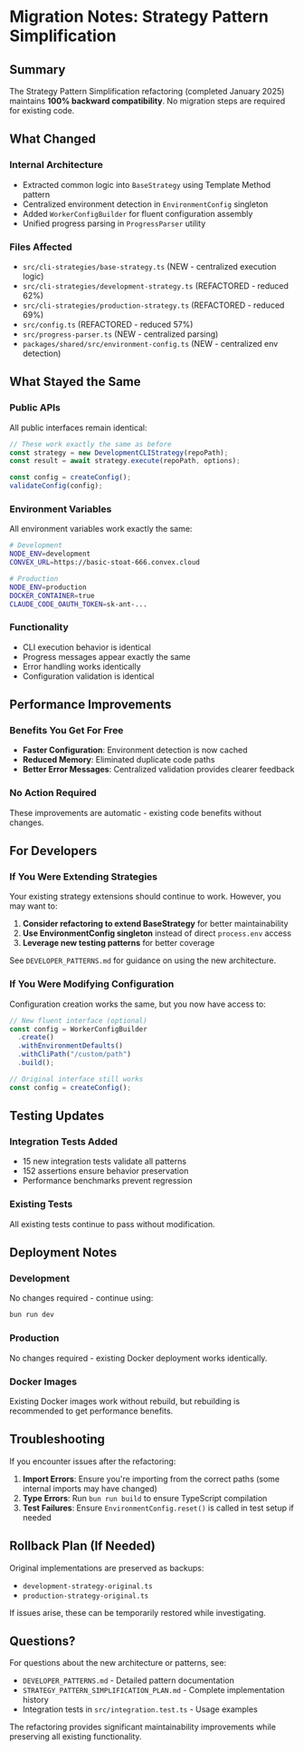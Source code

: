 # Migration Notes: Strategy Pattern Simplification

## Summary

The Strategy Pattern Simplification refactoring (completed January 2025) maintains **100% backward compatibility**. No migration steps are required for existing code.

## What Changed

### Internal Architecture
- Extracted common logic into `BaseStrategy` using Template Method pattern
- Centralized environment detection in `EnvironmentConfig` singleton
- Added `WorkerConfigBuilder` for fluent configuration assembly
- Unified progress parsing in `ProgressParser` utility

### Files Affected
- `src/cli-strategies/base-strategy.ts` (NEW - centralized execution logic)
- `src/cli-strategies/development-strategy.ts` (REFACTORED - reduced 62%)
- `src/cli-strategies/production-strategy.ts` (REFACTORED - reduced 69%)
- `src/config.ts` (REFACTORED - reduced 57%)
- `src/progress-parser.ts` (NEW - centralized parsing)
- `packages/shared/src/environment-config.ts` (NEW - centralized env detection)

## What Stayed the Same

### Public APIs
All public interfaces remain identical:

```typescript
// These work exactly the same as before
const strategy = new DevelopmentCLIStrategy(repoPath);
const result = await strategy.execute(repoPath, options);

const config = createConfig();
validateConfig(config);
```

### Environment Variables
All environment variables work exactly the same:

```bash
# Development
NODE_ENV=development
CONVEX_URL=https://basic-stoat-666.convex.cloud

# Production  
NODE_ENV=production
DOCKER_CONTAINER=true
CLAUDE_CODE_OAUTH_TOKEN=sk-ant-...
```

### Functionality
- CLI execution behavior is identical
- Progress messages appear exactly the same
- Error handling works identically
- Configuration validation is identical

## Performance Improvements

### Benefits You Get For Free
- **Faster Configuration**: Environment detection is now cached
- **Reduced Memory**: Eliminated duplicate code paths
- **Better Error Messages**: Centralized validation provides clearer feedback

### No Action Required
These improvements are automatic - existing code benefits without changes.

## For Developers

### If You Were Extending Strategies
Your existing strategy extensions should continue to work. However, you may want to:

1. **Consider refactoring to extend BaseStrategy** for better maintainability
2. **Use EnvironmentConfig singleton** instead of direct `process.env` access
3. **Leverage new testing patterns** for better coverage

See `DEVELOPER_PATTERNS.md` for guidance on using the new architecture.

### If You Were Modifying Configuration
Configuration creation works the same, but you now have access to:

```typescript
// New fluent interface (optional)
const config = WorkerConfigBuilder
  .create()
  .withEnvironmentDefaults()
  .withCliPath("/custom/path")
  .build();

// Original interface still works
const config = createConfig();
```

## Testing Updates

### Integration Tests Added
- 15 new integration tests validate all patterns
- 152 assertions ensure behavior preservation
- Performance benchmarks prevent regression

### Existing Tests
All existing tests continue to pass without modification.

## Deployment Notes

### Development
No changes required - continue using:
```bash
bun run dev
```

### Production
No changes required - existing Docker deployment works identically.

### Docker Images
Existing Docker images work without rebuild, but rebuilding is recommended to get performance benefits.

## Troubleshooting

If you encounter issues after the refactoring:

1. **Import Errors**: Ensure you're importing from the correct paths (some internal imports may have changed)
2. **Type Errors**: Run `bun run build` to ensure TypeScript compilation
3. **Test Failures**: Ensure `EnvironmentConfig.reset()` is called in test setup if needed

## Rollback Plan (If Needed)

Original implementations are preserved as backups:
- `development-strategy-original.ts`
- `production-strategy-original.ts`

If issues arise, these can be temporarily restored while investigating.

## Questions?

For questions about the new architecture or patterns, see:
- `DEVELOPER_PATTERNS.md` - Detailed pattern documentation
- `STRATEGY_PATTERN_SIMPLIFICATION_PLAN.md` - Complete implementation history
- Integration tests in `src/integration.test.ts` - Usage examples

The refactoring provides significant maintainability improvements while preserving all existing functionality.